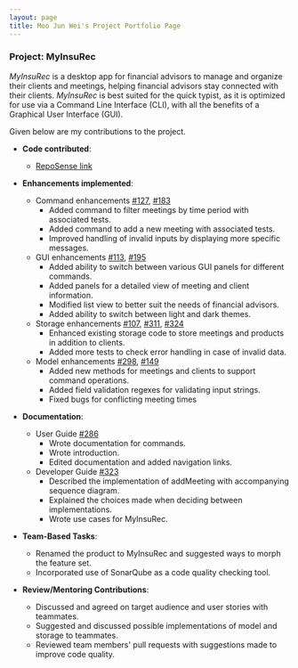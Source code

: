 ```yaml
---
layout: page
title: Moo Jun Wei's Project Portfolio Page
---
```


### Project: MyInsuRec

*MyInsuRec* is a desktop app for financial advisors to manage and organize their clients and meetings, helping
financial advisors stay connected with their clients. *MyInsuRec* is best suited for the quick typist, as it is
optimized for use via a Command Line Interface (CLI), with all the benefits of a Graphical User Interface (GUI).

Given below are my contributions to the project.

* **Code contributed**:
  * [RepoSense link](https://nus-cs2103-ay2223s1.github.io/tp-dashboard/?search=w16-4&sort=groupTitle&sortWithin=title&timeframe=commit&mergegroup=&groupSelect=groupByRepos&breakdown=true&checkedFileTypes=docs~functional-code~test-code~other&since=2022-09-16&tabOpen=true&zFR=false&tabType=authorship&tabAuthor=junweimoo&tabRepo=AY2223S1-CS2103T-W16-4%2Ftp%5Bmaster%5D&authorshipIsMergeGroup=false&authorshipFileTypes=docs~functional-code~test-code~other&authorshipIsBinaryFileTypeChecked=false&authorshipIsIgnoredFilesChecked=false)

* **Enhancements implemented**:
  * Command enhancements [#127](https://github.com/AY2223S1-CS2103T-W16-4/tp/pull/127), [#183](https://github.com/AY2223S1-CS2103T-W16-4/tp/pull/183)
    * Added command to filter meetings by time period with associated tests.
    * Added command to add a new meeting with associated tests.
    * Improved handling of invalid inputs by displaying more specific messages.
  * GUI enhancements [#113](https://github.com/AY2223S1-CS2103T-W16-4/tp/pull/113), [#195](https://github.com/AY2223S1-CS2103T-W16-4/tp/pull/195)
    * Added ability to switch between various GUI panels for different commands.
    * Added panels for a detailed view of meeting and client information.
    * Modified list view to better suit the needs of financial advisors.
    * Added ability to switch between light and dark themes.
  * Storage enhancements [#107](https://github.com/AY2223S1-CS2103T-W16-4/tp/pull/107), [#311](https://github.com/AY2223S1-CS2103T-W16-4/tp/pull/311), [#324](https://github.com/AY2223S1-CS2103T-W16-4/tp/pull/324)
    * Enhanced existing storage code to store meetings and products in addition to clients.
    * Added more tests to check error handling in case of invalid data.
  * Model enhancements [#298](https://github.com/AY2223S1-CS2103T-W16-4/tp/pull/298), [#149](https://github.com/AY2223S1-CS2103T-W16-4/tp/pull/149)
    * Added new methods for meetings and clients to support command operations.
    * Added field validation regexes for validating input strings.
    * Fixed bugs for conflicting meeting times
    
* **Documentation**:
  * User Guide [#286](https://github.com/AY2223S1-CS2103T-W16-4/tp/pull/286)
    * Wrote documentation for commands.
    * Wrote introduction.
    * Edited documentation and added navigation links.
  * Developer Guide [#323](https://github.com/AY2223S1-CS2103T-W16-4/tp/pull/323)
    * Described the implementation of addMeeting with accompanying sequence diagram.
    * Explained the choices made when deciding between implementations.
    * Wrote use cases for MyInsuRec.

* **Team-Based Tasks**:
  * Renamed the product to MyInsuRec and suggested ways to morph the feature set.
  * Incorporated use of SonarQube as a code quality checking tool.

* **Review/Mentoring Contributions**:
  * Discussed and agreed on target audience and user stories with teammates.
  * Suggested and discussed possible implementations of model and storage to teammates.
  * Reviewed team members' pull requests with suggestions made to improve code quality.
